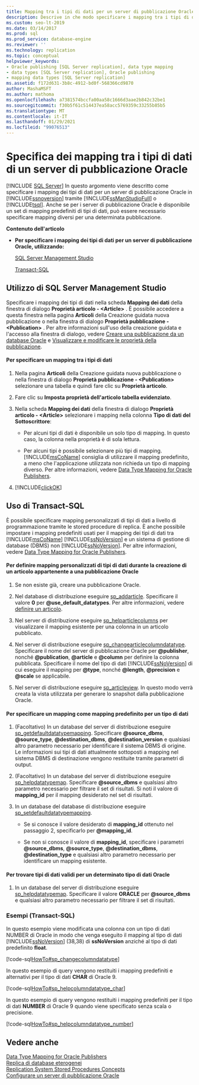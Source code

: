 ```yaml
---
title: Mapping tra i tipi di dati per un server di pubblicazione Oracle
description: Descrive in che modo specificare i mapping tra i tipi di dati di un server di pubblicazione Oracle in SQL Server usando SQL Server Management Studio (SSMS).
ms.custom: seo-lt-2019
ms.date: 03/14/2017
ms.prod: sql
ms.prod_service: database-engine
ms.reviewer: ''
ms.technology: replication
ms.topic: conceptual
helpviewer_keywords:
- Oracle publishing [SQL Server replication], data type mapping
- data types [SQL Server replication], Oracle publishing
- mapping data types [SQL Server replication]
ms.assetid: f172d631-3b8c-4912-bd0f-568366cd9870
author: MashaMSFT
ms.author: mathoma
ms.openlocfilehash: a7381574bccfa00aa58c1666d3aae2b842c32be1
ms.sourcegitcommit: f30b5f61c514437ea58acc5769359c33255b85b5
ms.translationtype: MT
ms.contentlocale: it-IT
ms.lasthandoff: 01/29/2021
ms.locfileid: "99076513"
---
```

# <a name="specify-data-type-mappings-for-an-oracle-publisher"></a>Specifica dei mapping tra i tipi di dati di un server di pubblicazione Oracle
[!INCLUDE [SQL Server](../../../includes/applies-to-version/sqlserver.md)]
  In questo argomento viene descritto come specificare i mapping dei tipi di dati per un server di pubblicazione Oracle in [!INCLUDE[ssnoversion](../../../includes/ssnoversion-md.md)] tramite [!INCLUDE[ssManStudioFull](../../../includes/ssmanstudiofull-md.md)] o [!INCLUDE[tsql](../../../includes/tsql-md.md)]. Anche se per i server di pubblicazione Oracle è disponibile un set di mapping predefiniti di tipi di dati, può essere necessario specificare mapping diversi per una determinata pubblicazione.  
  
 **Contenuto dell'articolo**  
  
-   **Per specificare i mapping dei tipi di dati per un server di pubblicazione Oracle, utilizzando:**  
  
     [SQL Server Management Studio](#SSMSProcedure)  
  
     [Transact-SQL](#TsqlProcedure)  
  
##  <a name="using-sql-server-management-studio"></a><a name="SSMSProcedure"></a> Utilizzo di SQL Server Management Studio  
 Specificare i mapping dei tipi di dati nella scheda **Mapping dei dati** della finestra di dialogo **Proprietà articolo - \<Article>** . È possibile accedere a questa finestra nella pagina **Articoli** della Creazione guidata nuova pubblicazione o nella finestra di dialogo **Proprietà pubblicazione - \<Publication>** . Per altre informazioni sull'uso della creazione guidata e l'accesso alla finestra di dialogo, vedere [Creare una pubblicazione da un database Oracle](../../../relational-databases/replication/publish/create-a-publication-from-an-oracle-database.md) e [Visualizzare e modificare le proprietà della pubblicazione](../../../relational-databases/replication/publish/view-and-modify-publication-properties.md).  
  
#### <a name="to-specify-a-data-type-mapping"></a>Per specificare un mapping tra i tipi di dati  
  
1.  Nella pagina **Articoli** della Creazione guidata nuova pubblicazione o nella finestra di dialogo **Proprietà pubblicazione - \<Publication>** selezionare una tabella e quindi fare clic su **Proprietà articolo**.  
  
2.  Fare clic su **Imposta proprietà dell'articolo tabella evidenziato**.  
  
3.  Nella scheda **Mapping dei dati** della finestra di dialogo **Proprietà articolo - \<Article>** selezionare i mapping nella colonna **Tipo di dati del Sottoscrittore**:  
  
    -   Per alcuni tipi di dati è disponibile un solo tipo di mapping. In questo caso, la colonna nella proprietà è di sola lettura.  
  
    -   Per alcuni tipi è possibile selezionare più tipi di mapping. [!INCLUDE[msCoName](../../../includes/msconame-md.md)] consiglia di utilizzare il mapping predefinito, a meno che l'applicazione utilizzata non richieda un tipo di mapping diverso. Per altre informazioni, vedere [Data Type Mapping for Oracle Publishers](../../../relational-databases/replication/non-sql/data-type-mapping-for-oracle-publishers.md).  
  
4.  [!INCLUDE[clickOK](../../../includes/clickok-md.md)]  
  
##  <a name="using-transact-sql"></a><a name="TsqlProcedure"></a> Uso di Transact-SQL  
 È possibile specificare mapping personalizzati di tipi di dati a livello di programmazione tramite le stored procedure di replica. È anche possibile impostare i mapping predefiniti usati per il mapping dei tipi di dati tra [!INCLUDE[msCoName](../../../includes/msconame-md.md)] [!INCLUDE[ssNoVersion](../../../includes/ssnoversion-md.md)] e un sistema di gestione di database (DBMS) non [!INCLUDE[ssNoVersion](../../../includes/ssnoversion-md.md)]. Per altre informazioni, vedere [Data Type Mapping for Oracle Publishers](../../../relational-databases/replication/non-sql/data-type-mapping-for-oracle-publishers.md).  
  
#### <a name="to-define-custom-data-type-mappings-when-creating-an-article-belonging-to-an-oracle-publication"></a>Per definire mapping personalizzati di tipi di dati durante la creazione di un articolo appartenente a una pubblicazione Oracle  
  
1.  Se non esiste già, creare una pubblicazione Oracle.  
  
2.  Nel database di distribuzione eseguire [sp_addarticle](../../../relational-databases/system-stored-procedures/sp-addarticle-transact-sql.md). Specificare il valore **0** per **\@use_default_datatypes**. Per altre informazioni, vedere [definire un articolo](../../../relational-databases/replication/publish/define-an-article.md).  
  
3.  Nel server di distribuzione eseguire [sp_helparticlecolumns](../../../relational-databases/system-stored-procedures/sp-helparticlecolumns-transact-sql.md) per visualizzare il mapping esistente per una colonna in un articolo pubblicato.  
  
4.  Nel server di distribuzione eseguire [sp_changearticlecolumndatatype](../../../relational-databases/system-stored-procedures/sp-changearticlecolumndatatype-transact-sql.md). Specificare il nome del server di pubblicazione Oracle per **\@publisher**, nonché **\@publication**, **\@article** e **\@column** per definire la colonna pubblicata. Specificare il nome del tipo di dati [!INCLUDE[ssNoVersion](../../../includes/ssnoversion-md.md)] di cui eseguire il mapping per **\@type**, nonché **\@length**, **\@precision** e **\@scale** se applicabile.  
  
5.  Nel server di distribuzione eseguire [sp_articleview](../../../relational-databases/system-stored-procedures/sp-articleview-transact-sql.md). In questo modo verrà creata la vista utilizzata per generare lo snapshot dalla pubblicazione Oracle.  
  
#### <a name="to-specify-a-mapping-as-the-default-mapping-for-a-data-type"></a>Per specificare un mapping come mapping predefinito per un tipo di dati  
  
1.  (Facoltativo) In un database del server di distribuzione eseguire [sp_getdefaultdatatypemapping](../../../relational-databases/system-stored-procedures/sp-getdefaultdatatypemapping-transact-sql.md). Specificare **\@source_dbms**, **\@source_type**, **\@destination_dbms**, **\@destination_version** e qualsiasi altro parametro necessario per identificare il sistema DBMS di origine. Le informazioni sui tipi di dati attualmente sottoposti a mapping nel sistema DBMS di destinazione vengono restituite tramite parametri di output.  
  
2.  (Facoltativo) In un database del server di distribuzione eseguire [sp_helpdatatypemap](../../../relational-databases/system-stored-procedures/sp-helpdatatypemap-transact-sql.md). Specificare **\@source_dbms** e qualsiasi altro parametro necessario per filtrare il set di risultati. Si noti il valore di **mapping_id** per il mapping desiderato nel set di risultati.  
  
3.  In un database del database di distribuzione eseguire [sp_setdefaultdatatypemapping](../../../relational-databases/system-stored-procedures/sp-setdefaultdatatypemapping-transact-sql.md).  
  
    -   Se si conosce il valore desiderato di **mapping_id** ottenuto nel passaggio 2, specificarlo per **\@mapping_id**.  
  
    -   Se non si conosce il valore di **mapping_id**, specificare i parametri **\@source_dbms**, **\@source_type**, **\@destination_dbms**, **\@destination_type** e qualsiasi altro parametro necessario per identificare un mapping esistente.  
  
#### <a name="to-find-valid-data-types-for-a-given-oracle-data-type"></a>Per trovare tipi di dati validi per un determinato tipo di dati Oracle  
  
1.  In un database del server di distribuzione eseguire [sp_helpdatatypemap](../../../relational-databases/system-stored-procedures/sp-helpdatatypemap-transact-sql.md). Specificare il valore **ORACLE** per **\@source_dbms** e qualsiasi altro parametro necessario per filtrare il set di risultati.  
  
###  <a name="examples-transact-sql"></a><a name="TsqlExample"></a> Esempi (Transact-SQL)  
 In questo esempio viene modificata una colonna con un tipo di dati NUMBER di Oracle in modo che venga eseguito il mapping al tipo di dati [!INCLUDE[ssNoVersion](../../../includes/ssnoversion-md.md)] (38,38) di **ssNoVersion** anziché al tipo di dati predefinito **float**.  
  
 [!code-sql[HowTo#sp_changecolumndatatype](../../../relational-databases/replication/codesnippet/tsql/specify-data-type-mappin_1.sql)]  
  
 In questo esempio di query vengono restituiti i mapping predefiniti e alternativi per il tipo di dati **CHAR** di Oracle 9.  
  
 [!code-sql[HowTo#sp_helpcolumndatatype_char](../../../relational-databases/replication/codesnippet/tsql/specify-data-type-mappin_2.sql)]  
  
 In questo esempio di query vengono restituiti i mapping predefiniti per il tipo di dati **NUMBER** di Oracle 9 quando viene specificato senza scala o precisione.  
  
 [!code-sql[HowTo#sp_helpcolumndatatype_number](../../../relational-databases/replication/codesnippet/tsql/specify-data-type-mappin_3.sql)]  
  
## <a name="see-also"></a>Vedere anche  
 [Data Type Mapping for Oracle Publishers](../../../relational-databases/replication/non-sql/data-type-mapping-for-oracle-publishers.md)   
 [Replica di database eterogenei](../../../relational-databases/replication/non-sql/heterogeneous-database-replication.md)   
 [Replication System Stored Procedures Concepts](../../../relational-databases/replication/concepts/replication-system-stored-procedures-concepts.md)   
 [Configurare un server di pubblicazione Oracle](../../../relational-databases/replication/non-sql/configure-an-oracle-publisher.md)  
  
  
